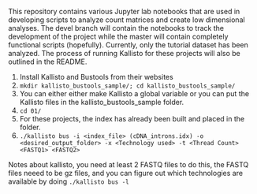 This repository contains various Jupyter lab notebooks that are used in developing scripts to analyze count matrices and create low dimensional analyses. The devel branch will contain the notebooks to track the development of the project while the master will contain completely functional scripts (hopefully). Currently, only the tutorial dataset has been analyzed.
The process of running Kallisto for these projects will also be outlined in the README.
1. Install Kallisto and Bustools from their websites
2. ```mkdir kallisto_bustools_sample/; cd kallisto_bustools_sample/```
3. You can either either make Kallisto a global variable or you can put the Kallisto files in the kallisto_bustools_sample folder.
4. ```cd 01/```
5. For these projects, the index has already been built and placed in the folder.
6. ```./kallisto bus -i <index_file> (cDNA_introns.idx) -o <desired_output_folder> -x <Technology used> -t <Thread Count> <FASTQ1> <FASTQ2> ```

Notes about kallisto, you need at least 2 FASTQ files to do this, the FASTQ files neeed to be gz files, and you can figure out which technologies are available by doing ```./kallisto bus -l```
